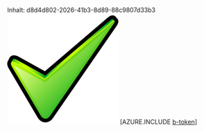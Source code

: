 Inhalt: d8d4d802-2026-41b3-8d89-88c9807d33b3![Bild](78a94b94-ba08-43da-85c8-dd9a1d8bc49e.png)
[AZURE.INCLUDE [b-token](c7d24b57-586f-400a-9665-95ceb39db342.md)]
